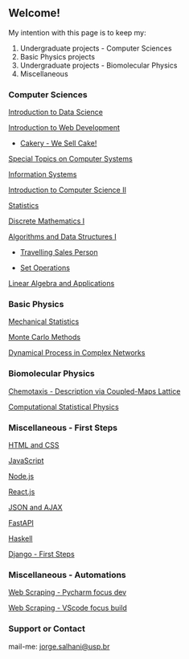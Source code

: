 ## Welcome!

My intention with this page is to keep my:
1.  Undergraduate projects - Computer Sciences 
2.  Basic Physics projects
3.  Undergraduate projects - Biomolecular Physics
4.  Miscellaneous 

### Computer Sciences

[Introduction to Data Science](https://github.com/jorgesalhani/IntroDataScience)

[Introduction to Web Development](https://github.com/jorgesalhani/IntroWebDevelopment)

- [Cakery - We Sell Cake!](https://github.com/jorgesalhani/StoreWebProject) 

[Special Topics on Computer Systems](https://github.com/jorgesalhani/SocialNetworkBlockchain)

[Information Systems](https://github.com/jorgesalhani/InformationSystems)

[Introduction to Computer Science II](https://github.com/jorgesalhani/IntroCienciaComp2)

[Statistics](https://github.com/jorgesalhani/Statistics/)

[Discrete Mathematics I](https://github.com/jorgesalhani/DiscreteMaths1/)

[Algorithms and Data Structures I](https://github.com/jorgesalhani/AlgorithmsDataStructure1)

- [Travelling Sales Person](https://github.com/jorgesalhani/TravellingSalesPerson) 

- [Set Operations](https://github.com/jorgesalhani/SetOperations) 

[Linear Algebra and Applications](https://github.com/jorgesalhani/LinearAlgebraApplications)

### Basic Physics

[Mechanical Statistics](https://github.com/jorgesalhani/MechanicalStatistics)

[Monte Carlo Methods](https://github.com/jorgesalhani/MonteCarloMethods)

[Dynamical Process in Complex Networks](https://github.com/jorgesalhani/ComplexNetworkDynamics)

### Biomolecular Physics

[Chemotaxis - Description via Coupled-Maps Lattice](https://github.com/jorgesalhani/ConclusionThesisBsc)

[Computational Statistical Physics](https://github.com/jorgesalhani/CompStatisticalPhysics)

### Miscellaneous - First Steps

[HTML and CSS](https://github.com/jorgesalhani/LearningCSS_HTML)

[JavaScript](https://github.com/jorgesalhani/LearningJS)

[Node.js](https://github.com/jorgesalhani/LearningNodeJs)

[React.js](https://github.com/jorgesalhani/LearningReactjs)

[JSON and AJAX](https://github.com/jorgesalhani/LearningAjax)

[FastAPI](https://github.com/jorgesalhani/LearningFastAPI)

[Haskell](https://github.com/jorgesalhani/LearningHaskell)

[Django - First Steps](https://github.com/jorgesalhani/LearningDjango)

### Miscellaneous - Automations

[Web Scraping - Pycharm focus dev](https://github.com/jorgesalhani/ScrapingAndGoogleApi)

[Web Scraping - VScode focus build](https://github.com/jorgesalhani/WebScrapping)

### Support or Contact

mail-me: jorge.salhani@usp.br
